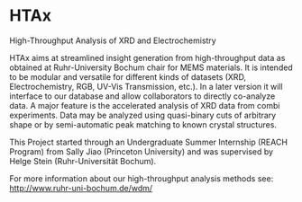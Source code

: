 # HTAx
High-Throughput Analysis of XRD and Electrochemistry

HTAx aims at streamlined insight generation from high-throughput data as obtained at Ruhr-University Bochum chair for MEMS materials. It is intended to be modular and versatile for different kinds of datasets (XRD, Electrochemistry, RGB, UV-Vis Transmission, etc.). In a later version it will interface to our database and allow collaborators to directly co-analyze data. 
A major feature is the accelerated analysis of XRD data from combi experiments. Data may be analyzed using quasi-binary cuts of arbitrary shape or by semi-automatic peak matching to known crystal structures.

This Project started through an Undergraduate Summer Internship (REACH Program) from Sally Jiao (Princeton University) and was supervised by Helge Stein (Ruhr-Universität Bochum).

For more information about our high-throughput analysis methods see: http://www.ruhr-uni-bochum.de/wdm/
